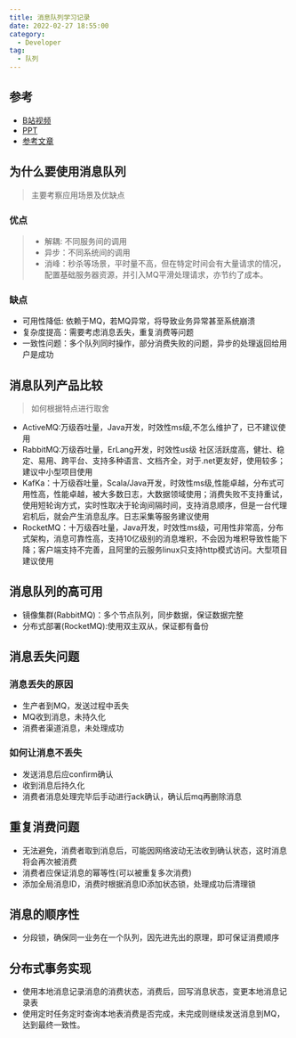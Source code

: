 ```yaml
---
title: 消息队列学习记录
date: 2022-02-27 18:55:00
category:
  - Developer
tag:
  - 队列
---
```


## 参考
- [B站视频](https://www.bilibili.com/video/BV1tK411p71q)
- [PPT](https://note.youdao.com/ynoteshare/index.html?id=8fdbaddd7329d67f1e43b3338f35ceaf&type=note&_time=1644499184108)
- [参考文章](https://zhuanlan.zhihu.com/p/60288391)

## 为什么要使用消息队列
> 主要考察应用场景及优缺点
### 优点
> - 解耦: 不同服务间的调用
> - 异步：不同系统间的调用
> - 消峰：秒杀等场景，平时量不高，但在特定时间会有大量请求的情况，配置基础服务器资源，并引入MQ平滑处理请求，亦节约了成本。
### 缺点
- 可用性降低: 依赖于MQ，若MQ异常，将导致业务异常甚至系统崩溃
- 复杂度提高：需要考虑消息丢失，重复消费等问题
- 一致性问题：多个队列同时操作，部分消费失败的问题，异步的处理返回给用户是成功

## 消息队列产品比较
> 如何根据特点进行取舍
- ActiveMQ:万级吞吐量，Java开发，时效性ms级,不怎么维护了，已不建议使用
- RabbitMQ:万级吞吐量，ErLang开发，时效性us级 社区活跃度高，健壮、稳定、易用、跨平台、支持多种语言、文档齐全，对于.net更友好，使用较多；建议中小型项目使用
- KafKa：十万级吞吐量，Scala/Java开发，时效性ms级,性能卓越，分布式可用性高，性能卓越，被大多数日志，大数据领域使用；消费失败不支持重试，使用短轮询方式，实时性取决于轮询间隔时间，支持消息顺序，但是一台代理宕机后，就会产生消息乱序。日志采集等服务建议使用
- RocketMQ：十万级吞吐量，Java开发，时效性ms级，可用性非常高，分布式架构，消息可靠性高，支持10亿级别的消息堆积，不会因为堆积导致性能下降；客户端支持不完善，且阿里的云服务linux只支持http模式访问。大型项目建议使用

## 消息队列的高可用
- 镜像集群(RabbitMQ)：多个节点队列，同步数据，保证数据完整
- 分布式部署(RocketMQ):使用双主双从，保证都有备份

## 消息丢失问题

### 消息丢失的原因
- 生产者到MQ，发送过程中丢失
- MQ收到消息，未持久化
- 消费者渠道消息，未处理成功
  
### 如何让消息不丢失
- 发送消息后应confirm确认
- 收到消息后持久化
- 消费者消息处理完毕后手动进行ack确认，确认后mq再删除消息

## 重复消费问题
- 无法避免，消费者取到消息后，可能因网络波动无法收到确认状态，这时消息将会再次被消费
- 消费者应保证消息的幂等性(可以被重复多次消费)
- 添加全局消息ID，消费时根据消息ID添加状态锁，处理成功后清理锁

## 消息的顺序性
- 分段锁，确保同一业务在一个队列，因先进先出的原理，即可保证消费顺序

## 分布式事务实现
- 使用本地消息记录消息的消费状态，消费后，回写消息状态，变更本地消息记录表
- 使用定时任务定时查询本地表消费是否完成，未完成则继续发送消息到MQ，达到最终一致性。
